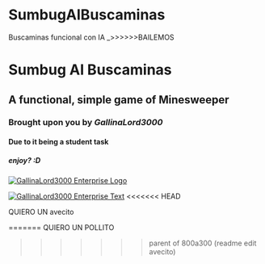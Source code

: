 # SumbugAIBuscaminas
Buscaminas funcional con IA
_>>>>>>BAILEMOS
# Sumbug AI Buscaminas
## A functional, simple game of Minesweeper
### Brought upon you by *GallinaLord3000*
#### Due to it being a student task
##### enjoy? :D


[![GallinaLord3000 Enterprise Logo](http://https://drive.google.com/file/d/11cy3cYKC47C_8QoF10vrkADiVu2-KV1F/view?usp=sharing "GallinaLord3000 Enterprise Logo")](http://https://drive.google.com/file/d/11cy3cYKC47C_8QoF10vrkADiVu2-KV1F/view?usp=sharing "GallinaLord3000 Enterprise Logo")

[![GallinaLord3000 Enterprise Text](https://drive.google.com/file/d/1uE4HTwI_grYt1Idp4ubuxSbaeAwW65DP/view?usp=sharing "GallinaLord3000 Enterprise Text")](https://drive.google.com/file/d/1uE4HTwI_grYt1Idp4ubuxSbaeAwW65DP/view?usp=sharing "GallinaLord3000 Enterprise Text")
<<<<<<< HEAD

QUIERO UN avecito

=======
QUIERO UN POLLITO
>>>>>>> parent of 800a300 (readme edit avecito)
